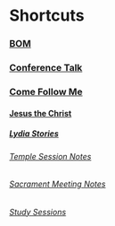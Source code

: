 # Shortcuts

### [BOM](https://www.churchofjesuschrist.org/study/scriptures/bofm/3-ne/13?lang=eng)

### [Conference Talk](https://www.churchofjesuschrist.org/study/general-conference/2023/10/28rasband?lang=eng)

### [Come Follow Me](https://www.churchofjesuschrist.org/study/manual/come-follow-me-for-home-and-church-book-of-mormon-2024/01?lang=eng)

#### [Jesus the Christ](https://www.churchofjesuschrist.org/study/manual/jesus-the-christ/chapter-27?id=title4,p9&lang=eng#title4)

##### [Lydia Stories](https://www.churchofjesuschrist.org/study/manual/book-of-mormon-stories-2024/03-return-to-jerusalem?lang=eng)

###### [Temple Session Notes](/Location-Notes/Temple%20Sessions.md)

###### [Sacrament Meeting Notes](/Location-Notes/Sacrament%20Meeting.md)

###### [Study Sessions](/Location-Notes/Study%20Sessions.md)


